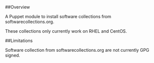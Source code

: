 ##Overview

A Puppet module to install software collections from softwarecollections.org.

These collections only currently work on RHEL and CentOS.

##Limitations

Software collection from softwarecollections.org are not currently GPG signed.
